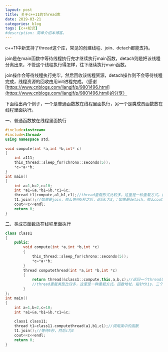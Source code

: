 ```yaml
---
layout: post
title: 关于c++11的thread库
date: 2019-03-21
categories: blog
tags: [c++知识]
#description: 简单介绍本博客。
---
```

c++11中新支持了thread这个库，常见的创建线程、join、detach都能支持。

join是在main函数中等待线程执行完才继续执行main函数，detach则是把该线程分离出来，不管这个线程执行得怎样，往下继续执行main函数。

join操作会等待线程执行完毕，然后回收该线程资源，detach操作则不会等待线程完成，线程资源的回收由用init进程完成。（感谢[https://www.cnblogs.com/liangjf/p/9801496.html](https://www.cnblogs.com/liangjf/p/9801496.html)的分享）

下面给出两个例子，一个是普通函数放在线程里面执行，另一个是类成员函数放在线程里面执行。

一、普通函数放在线程里面执行
```c++
#include<iostream>  
#include<thread>  
using namespace std;
 
void compute(int *a,int *b,int* c)  
{  
    int a111;
    this_thread::sleep_for(chrono::seconds(5));  
    *c=*a+*b;  
}
int main()
{
    int a=1,b=2,c=10;  
    int *a1=&a,*b1=&b,*c1=&c;  
    thread t1(compute,a1,b1,c1);//thread重载形式比较多，这里是一种重载方式。函数地址、三个参数  
    t1.join();//如果是join，那么等待5秒之后，返回c为3,；如果是detach，那么cout不会等待5秒，而是输出c为10，然后结束main函数  
    cout<<c<<endl;  
    return 0;  
}
```
  
二、类成员函数放在线程里面执行
```c++
class class1
{
    public:
        void compute(int *a,int *b,int *c) 
        {
            this_thread::sleep_for(chrono::seconds(5));
            *c=*a+*b;
        }
        thread computethread(int *a,int *b,int *c)
        {
            return thread(&class1::compute,this,a,b,c);//返回一个thread类型，创建完thread之后，就开始执行线程中的函数  
            //thread重载类型比较多，这里是一种重载方式。函数地址、指针this、三个参数  
        }  
};
int main()
{
    int a=1,b=2,c=10;
    int *a1=&a,*b1=&b,*c1=&c;
     
    class1 class11;
    thread t1=class11.computethread(a1,b1,c1);//调用类中的函数  
    t1.join();//等待5秒，然后c为3  
    cout<<c<<endl;  
    return 0;
}
```